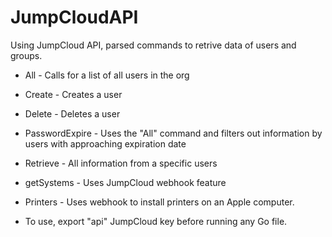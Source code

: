 # JumpCloudAPI
Using JumpCloud API, parsed commands to retrive data of users and groups.

* All - Calls for a list of all users in the org

* Create - Creates a user

* Delete - Deletes a user
 
* PasswordExpire - Uses the "All" command and filters out information by users with approaching expiration date 

* Retrieve - All information from a specific users 

* getSystems - Uses JumpCloud webhook feature

* Printers - Uses webhook to install printers on an Apple computer.




* To use, export "api" JumpCloud key before running any Go file.
